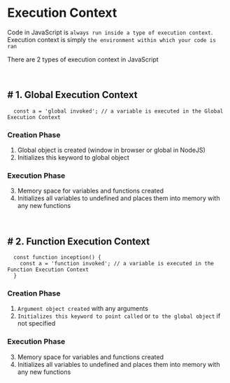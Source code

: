 # Execution Context

Code in JavaScript is `always run inside a type of execution context`. Execution context is simply `the environment within which your code is ran`

There are 2 types of execution context in JavaScript

<br>

## # 1. Global Execution Context

```
  const a = 'global invoked'; // a variable is executed in the Global Execution Context
```

### Creation Phase

1. Global object is created (window in browser or global in NodeJS)
2. Initializes this keyword to global object

### Execution Phase

3. Memory space for variables and functions created
4. Initializes all variables to undefined and places them into memory with any new functions

<br>

## # 2. Function Execution Context

```
  const function inception() {
    const a = 'function invoked'; // a variable is executed in the Function Execution Context
  }
```

### Creation Phase

1. `Argument object created` with any arguments
2. `Initializes this keyword to point called` or `to the global object` if not specified

### Execution Phase

3. Memory space for variables and functions created
4. Initializes all variables to undefined and places them into memory with any new functions
